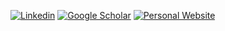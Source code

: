 [![Linkedin](https://img.shields.io/badge/-LinkedIn-blue?style=for-the-badge&logo=Linkedin&logoColor=white)](https://www.linkedin.com/in/davidistvan/)
[![Google Scholar](https://img.shields.io/badge/Google%20Scholar-4285F4.svg?style=for-the-badge&logo=Google-Scholar&logoColor=white)](https://scholar.google.ca/citations?user=NsRgDcUAAAAJ&hl=en)
[![Personal Website](https://img.shields.io/badge/-personal%20website-2db4f7?style=for-the-badge)](https://istvandavid.com/)
